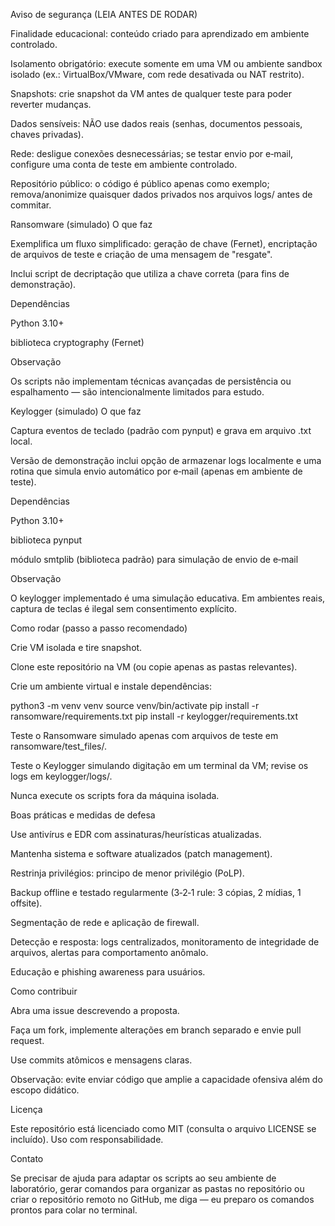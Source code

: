 Aviso de segurança (LEIA ANTES DE RODAR)

Finalidade educacional: conteúdo criado para aprendizado em ambiente controlado.

Isolamento obrigatório: execute somente em uma VM ou ambiente sandbox isolado (ex.: VirtualBox/VMware, com rede desativada ou NAT restrito).

Snapshots: crie snapshot da VM antes de qualquer teste para poder reverter mudanças.

Dados sensíveis: NÃO use dados reais (senhas, documentos pessoais, chaves privadas).

Rede: desligue conexões desnecessárias; se testar envio por e‑mail, configure uma conta de teste em ambiente controlado.

Repositório público: o código é público apenas como exemplo; remova/anonimize quaisquer dados privados nos arquivos logs/ antes de commitar.

Ransomware (simulado)
O que faz

Exemplifica um fluxo simplificado: geração de chave (Fernet), encriptação de arquivos de teste e criação de uma mensagem de "resgate".

Inclui script de decriptação que utiliza a chave correta (para fins de demonstração).

Dependências

Python 3.10+

biblioteca cryptography (Fernet)

Observação

Os scripts não implementam técnicas avançadas de persistência ou espalhamento — são intencionalmente limitados para estudo.

Keylogger (simulado)
O que faz

Captura eventos de teclado (padrão com pynput) e grava em arquivo .txt local.

Versão de demonstração inclui opção de armazenar logs localmente e uma rotina que simula envio automático por e‑mail (apenas em ambiente de teste).

Dependências

Python 3.10+

biblioteca pynput

módulo smtplib (biblioteca padrão) para simulação de envio de e‑mail

Observação

O keylogger implementado é uma simulação educativa. Em ambientes reais, captura de teclas é ilegal sem consentimento explícito.

Como rodar (passo a passo recomendado)

Crie VM isolada e tire snapshot.

Clone este repositório na VM (ou copie apenas as pastas relevantes).

Crie um ambiente virtual e instale dependências:

python3 -m venv venv
source venv/bin/activate
pip install -r ransomware/requirements.txt
pip install -r keylogger/requirements.txt

Teste o Ransomware simulado apenas com arquivos de teste em ransomware/test_files/.

Teste o Keylogger simulando digitação em um terminal da VM; revise os logs em keylogger/logs/.

Nunca execute os scripts fora da máquina isolada.

Boas práticas e medidas de defesa

Use antivírus e EDR com assinaturas/heurísticas atualizadas.

Mantenha sistema e software atualizados (patch management).

Restrinja privilégios: principo de menor privilégio (PoLP).

Backup offline e testado regularmente (3‑2‑1 rule: 3 cópias, 2 mídias, 1 offsite).

Segmentação de rede e aplicação de firewall.

Detecção e resposta: logs centralizados, monitoramento de integridade de arquivos, alertas para comportamento anômalo.

Educação e phishing awareness para usuários.

Como contribuir

Abra uma issue descrevendo a proposta.

Faça um fork, implemente alterações em branch separado e envie pull request.

Use commits atômicos e mensagens claras.

Observação: evite enviar código que amplie a capacidade ofensiva além do escopo didático.

Licença

Este repositório está licenciado como MIT (consulta o arquivo LICENSE se incluído). Uso com responsabilidade.

Contato

Se precisar de ajuda para adaptar os scripts ao seu ambiente de laboratório, gerar comandos para organizar as pastas no repositório ou criar o repositório remoto no GitHub, me diga — eu preparo os comandos prontos para colar no terminal.
